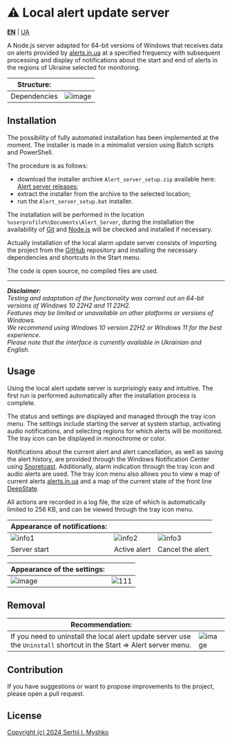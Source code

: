 # ⚠ Local alert update server

**[EN](https://github.com/sergeiown/Alert_Server/blob/main/README.md)** | [UA](https://github.com/sergeiown/Alert_Server/blob/main/README-UA.md)

A Node.js server adapted for 64-bit versions of Windows that receives data on alerts provided by [alerts.in.ua](https://alerts.in.ua/) at a specified frequency with subsequent processing and display of notifications about the start and end of alerts in the regions of Ukraine selected for monitoring.


| Structure: |  |
| --- | --- |
| Dependencies | ![image](https://github.com/sergeiown/Alert_Server/assets/112722061/012ceebd-32f7-43bc-894e-e2ff28bfd493) |

## Installation

The possibility of fully automated installation has been implemented at the moment. The installer is made in a minimalist version using Batch scripts and PowerShell.

The procedure is as follows:
- download the installer archive `Alert_server_setup.zip` available here: [Alert server releases](https://github.com/sergeiown/Alert_Server/releases);
- extract the installer from the archive to the selected location;
- run the `Alert_server_setup.bat` installer.

The installation will be performed in the location `%userprofile%\Documents\Alert_Server`, during the installation the availability of [Git](https://git-scm.com/) and [Node.js](https://nodejs.org/en) will be checked and installed if necessary.

Actually installation of the local alarm update server consists of importing the project from the [GitHub](https://github.com/sergeiown/Alert_Server) repository and installing the necessary dependencies and shortcuts in the Start menu.

The code is open source, no compiled files are used.

---
***Disclaimer:***  
*Testing and adaptation of the functionality was carried out on 64-bit versions of Windows 10 22H2 and 11 22H2.*  
*Features may be limited or unavailable on other platforms or versions of Windows.*  
*We recommend using Windows 10 version 22H2 or Windows 11 for the best experience.*  
*Please note that the interface is currently available in Ukrainian and English.*

## Usage

Using the local alert update server is surprisingly easy and intuitive. The first run is performed automatically after the installation process is complete.

The status and settings are displayed and managed through the tray icon menu. The settings include starting the server at system startup, activating audio notifications, and selecting regions for which alerts will be monitored. The tray icon can be displayed in monochrome or color. 

Notifications about the current alert and alert cancellation, as well as saving the alert history, are provided through the Windows Notification Center using [Snoretoast](https://github.com/KDE/snoretoast). Additionally, alarm indication through the tray icon and audio alerts are used. The tray icon menu also allows you to view a map of current alerts [alerts.in.ua](https://alerts.in.ua/) and a map of the current state of the front line [DeepState](https://deepstatemap.live).

All actions are recorded in a log file, the size of which is automatically limited to 256 KB, and can be viewed through the tray icon menu.

| Appearance of notifications:  |||
| --- | --- | --- |
| ![info1](https://github.com/sergeiown/Alert_Server/assets/112722061/9e0bdb50-229f-4616-8425-9e7c390c104a) | ![info2](https://github.com/sergeiown/Alert_Server/assets/112722061/4ef3c9a4-9b1a-4023-89d0-267e4b5afc48) | ![info3](https://github.com/sergeiown/Alert_Server/assets/112722061/1ab1e93c-bb93-4d1c-be27-9918a6252ad4) |
| Server start                  | Active alert                      | Cancel the alert |

| Appearance of the settings:  ||
| --- | --- |
| ![image](https://github.com/sergeiown/Alert_Server/assets/112722061/509d25bc-8f07-4e8d-9f7d-4795b7830238) | ![111](https://github.com/sergeiown/Alert_Server/assets/112722061/b4cf4c28-d45b-47ae-af6f-a4f84befa665) | 
## Removal

| Recommendation: |  |
| --- | --- |
| If you need to uninstall the local alert update server use the `Uninstall` shortcut in the Start => Alert server menu. | ![image](https://github.com/sergeiown/Alert_Server/assets/112722061/139ee2ee-e07c-44b7-b2a2-4e42c8542dea) |

## Contribution

If you have suggestions or want to propose improvements to the project, please open a pull request.

## License

[Copyright (c) 2024 Serhii I. Myshko](https://github.com/sergeiown/Current_Alert/blob/main/LICENSE)
